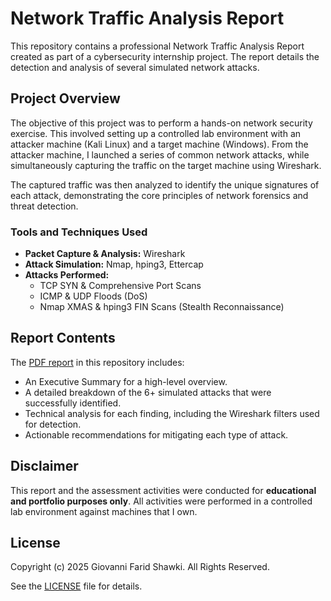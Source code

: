 # **Network Traffic Analysis Report**

This repository contains a professional Network Traffic Analysis Report created as part of a cybersecurity internship project. The report details the detection and analysis of several simulated network attacks.

## **Project Overview**

The objective of this project was to perform a hands-on network security exercise. This involved setting up a controlled lab environment with an attacker machine (Kali Linux) and a target machine (Windows). From the attacker machine, I launched a series of common network attacks, while simultaneously capturing the traffic on the target machine using Wireshark.

The captured traffic was then analyzed to identify the unique signatures of each attack, demonstrating the core principles of network forensics and threat detection.

### **Tools and Techniques Used**

* **Packet Capture & Analysis:** Wireshark  
* **Attack Simulation:** Nmap, hping3, Ettercap  
* **Attacks Performed:**  
  * TCP SYN & Comprehensive Port Scans  
  * ICMP & UDP Floods (DoS)  
  * Nmap XMAS & hping3 FIN Scans (Stealth Reconnaissance)

## **Report Contents**

The [PDF report](Network-Traffic-Analysis-Report.pdf) in this repository includes:

* An Executive Summary for a high-level overview.  
* A detailed breakdown of the 6+ simulated attacks that were successfully identified.  
* Technical analysis for each finding, including the Wireshark filters used for detection.  
* Actionable recommendations for mitigating each type of attack.

## **Disclaimer**

This report and the assessment activities were conducted for **educational and portfolio purposes only**. All activities were performed in a controlled lab environment against machines that I own.

## **License**

Copyright (c) 2025 Giovanni Farid Shawki. All Rights Reserved.

See the [LICENSE](LICENSE.md) file for details.
